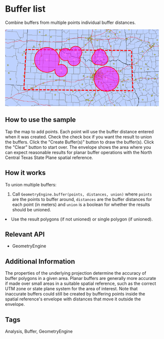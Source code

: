 # Buffer list

Combine buffers from multiple points individual buffer distances.

![](BufferList.png)

## How to use the sample

Tap the map to add points. Each point will use the buffer distance entered when it was created. Check the check box if you want the result to union the buffers. Click the "Create Buffer(s)" button to draw the buffer(s). Click the "Clear" button to start over. The envelope shows the area where you can expect reasonable results for planar buffer operations with the North Central Texas State Plane spatial reference.

## How it works

To union multiple buffers:


1.  Call `GeometryEngine.buffer(points, distances, union)` where `points` are the points to buffer around, `distances` are the buffer distances for each point (in meters) and `union` is a boolean for whether the results should be unioned.
  <li>Use the result polygons (if not unioned) or single polygon (if unioned).


## Relevant API


*   GeometryEngine


## Additional Information

The properties of the underlying projection determine the accuracy of buffer polygons in a given area. Planar buffers are generally more accurate if made over small areas in a suitable spatial reference, such as the correct UTM zone or state plane system for the area of interest. Note that inaccurate buffers could still be created by buffering points inside the spatial reference's envelope with distances that move it outside the envelope.</p>

<h2 id="tags">Tags</h2>

Analysis, Buffer, GeometryEngine